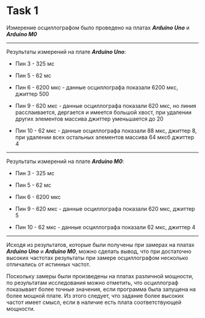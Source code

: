 # Task 1

Измерение осциллографом было проведено на платах ***Arduino Uno*** и ***Arduino M0***

--------------------------------------------------------------------------

Результаты измерений на плате ***Arduino Uno***: 

* Пин 3 - 325 мс

* Пин 5 - 62 мс

* Пин 6 - 6200 мкс - данные осциллографа показали 6200 мкс, джиттер 500

* Пин 9 - 620 мкс - данные осциллографа показали 620 мкс, но линия расслаивается, дергается и имеется большой хвост, при удалении других элементов массива джиттер уменьшается до 20

* Пин 10 - 62 мкс - данные осциллографа показали 88 мкс, джиттер 8, при удалении всех остальных элементов массива 64 мксб джиттер 4

--------------------------------------------------------------------------

Результаты измерений на плате ***Arduino M0***: 

* Пин 3 - 325 мс

* Пин 5 - 62 мс

* Пин 6 - 6200 мкс

* Пин 9 - 620 мкс - данные осциллографа показали 620 мкс, джиттер 5

* Пин 10 - 62 мкс - данные осциллографа показали 62 мкс, джиттер 4

--------------------------------------------------------------------------

Исходя из результатов, которые были получены при замерах на платах ***Arduino Uno*** и ***Arduino M0***, можно сделать вывод, что при достаточно высоких частотах результаты при замере осциллографом несколько отличались от истинных частот. 

Поскольку замеры были произведены на платах различной мощности, по результатам исследования можно отметить, что осциллограф показывает более точные значения, если программа была запущена на более мощной плате. Из этого следует, что задание более высоких частот имеет смысл, если в наличие есть плата соответствующей мощности.